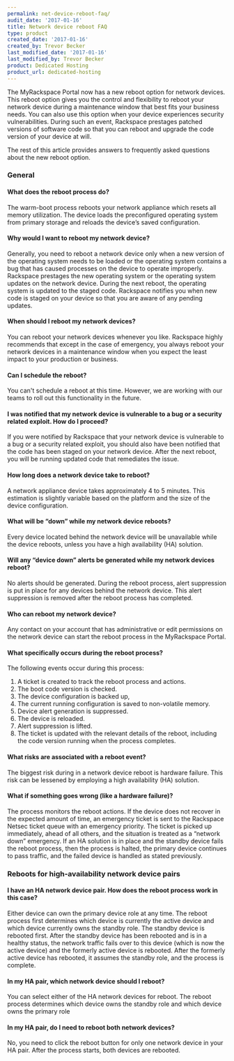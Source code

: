 ```yaml
---
permalink: net-device-reboot-faq/
audit_date: '2017-01-16'
title: Network device reboot FAQ
type: product
created_date: '2017-01-16'
created_by: Trevor Becker
last_modified_date: '2017-01-16'
last_modified_by: Trevor Becker
product: Dedicated Hosting
product_url: dedicated-hosting
---
```


The MyRackspace Portal now has a new reboot option for network devices. This reboot option gives you the control and flexibility to reboot your network device during a maintenance window that best fits your business needs. You can also use this option when your device experiences security vulnerabilities. During such an event, Rackspace prestages patched versions of software code so that you can reboot and upgrade the code version of your device at will.

The rest of this article provides answers to frequently asked questions about the new reboot option.

### General

#### What does the reboot process do?

The warm-boot process reboots your network appliance which resets all memory utilization. The device loads the preconfigured operating system from primary storage and reloads the device’s saved configuration.

#### Why would I want to reboot my network device?

Generally, you need to reboot a network device only when a new version of the operating system needs to be loaded or the operating system contains a bug that has caused processes on the device to operate improperly. Rackspace prestages the new operating system or the operating system updates on the network device. During the next reboot, the operating system is updated to the staged code. Rackspace notifies you when new code is staged on your device so that you are aware of any pending updates.
 
#### When should I reboot my network devices?

You can reboot your network devices whenever you like. Rackspace highly recommends that except in the case of emergency, you always reboot your network devices in a maintenance window when you expect the least impact to your production or business.

#### Can I schedule the reboot?

You can't schedule a reboot at this time. However, we are working with our teams to roll out this functionality in the future.

#### I was notified that my network device is vulnerable to a bug or a security related exploit. How do I proceed?

If you were notified by Rackspace that your network device is vulnerable to a bug or a security related exploit, you should also have been notified that the code has been staged on your network device. After the next reboot, you will be running updated code that remediates the issue.


#### How long does a network device take to reboot?

A network appliance device takes approximately 4 to 5 minutes. This estimation is slightly variable based on the platform and the size of the device configuration.

#### What will be “down” while my network device reboots?

Every device located behind the network device will be unavailable while the device reboots, unless you have a high availability (HA) solution.

#### Will any “device down” alerts be generated while my network devices reboot?

No alerts should be generated. During the reboot process, alert suppression is put in place for any devices behind the network device. This alert suppression is removed after the reboot process has completed.
 
#### Who can reboot my network device?

Any contact on your account that has administrative or edit permissions on the network
device can start the reboot process in the MyRackspace Portal.
 
#### What specifically occurs during the reboot process?

The following events occur during this process:

1. A ticket is created to track the reboot process and actions.
2. The boot code version is checked.
3. The device configuration is backed up,
4. The current running configuration is saved to non-volatile memory.
5. Device alert generation is suppressed.
6. The device is reloaded.
7. Alert suppression is lifted.
8. The ticket is updated with the relevant details of the reboot, including the code version running when the process completes.
 
#### What risks are associated with a reboot event?

The biggest risk during in a network device reboot is hardware failure. This risk can be lessened by employing a high availability (HA) solution.

#### What if something goes wrong (like a hardware failure)?

The process monitors the reboot actions. If the device does not recover in the expected amount of time, an emergency ticket is sent to the Rackspace Netsec ticket queue with an emergency priority. The ticket is picked up immediately, ahead of all others, and the situation is treated as a “network down” emergency. If an HA solution is in place and the standby device fails the reboot process, then the process is halted, the primary device continues to pass traffic, and the failed device is handled as stated previously.


### Reboots for high-availability network device pairs
 
#### I have an HA network device pair. How does the reboot process work in this case?

Either device can own the primary device role at any time. The reboot process first determines which device is currently the active device and which device currently owns the standby role. The standby device is rebooted first. After the standby device has been rebooted and is in a healthy status, the network traffic fails over to this device (which is now the active device) and the formerly active device is rebooted. After the formerly active device has rebooted, it assumes the standby role, and the process is complete. 

#### In my HA pair, which network device should I reboot?

You can select either of the HA network devices for reboot. The reboot process
determines which device owns the standby role and which device owns the primary role
 
#### In my HA pair, do I need to reboot both network devices?

No, you need to click the reboot button for only one network device in your HA pair. After the process starts, both devices are rebooted.

